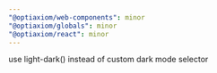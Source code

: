 ```yaml
---
"@optiaxiom/web-components": minor
"@optiaxiom/globals": minor
"@optiaxiom/react": minor
---
```


use light-dark() instead of custom dark mode selector
